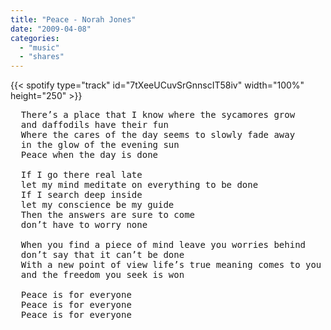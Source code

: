 ```yaml
---
title: "Peace - Norah Jones"
date: "2009-04-08"
categories:
  - "music"
  - "shares"
---
```


{{< spotify type="track" id="7tXeeUCuvSrGnnscIT58iv" width="100%" height="250" >}}

<pre>
  There’s a place that I know where the sycamores grow
  and daffodils have their fun
  Where the cares of the day seems to slowly fade away
  in the glow of the evening sun
  Peace when the day is done

  If I go there real late
  let my mind meditate on everything to be done
  If I search deep inside
  let my conscience be my guide
  Then the answers are sure to come
  don’t have to worry none

  When you find a piece of mind leave you worries behind
  don’t say that it can’t be done
  With a new point of view life’s true meaning comes to you
  and the freedom you seek is won

  Peace is for everyone
  Peace is for everyone
  Peace is for everyone
</pre>